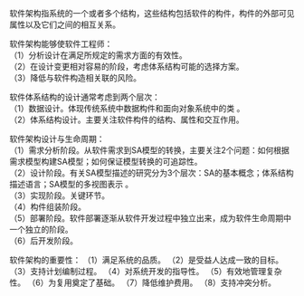 软件架构指系统的一个或者多个结构，这些结构包括软件的构件，构件的外部可见属性以及它们之间的相互关系。

软件架构能够使软件工程师：  
（1）分析设计在满足所规定的需求方面的有效性。  
（2）在设计变更相对容易的阶段，考虑体系结构可能的选择方案。  
（3）降低与软件构造相关联的风险。  

软件体系结构的设计通常考虑到两个层次：  
（1）数据设计。体现传统系统中数据构件和面向对象系统中的类 。  
（2）体系结构设计。主要关注软件构件的结构、属性和交互作用。  

软件架构设计与生命周期：  
（1）需求分析阶段。从软件需求到SA模型的转换，主要关注2个问题：如何根据需求模型构建SA模型；如何保证模型转换的可追踪性。  
（2）设计阶段。有关SA模型描述的研究分为3个层次：SA的基本概念；体系结构描述语言；SA模型的多视图表示  。  
（3）实现阶段。关键环节。  
（4）构件组装阶段。  
（5）部署阶段。软件部署逐渐从软件开发过程中独立出来，成为软件生命周期中一个独立的阶段。  
（6）后开发阶段。  

软件架构的重要性：
（1）满足系统的品质。
（2）是受益人达成一致的目标。
（3）支持计划编制过程。
（4）对系统开发的指导性。
（5）有效地管理复杂性。
（6）为复用奠定了基础。
（7）降低维护费用。
（8）支持冲突分析。